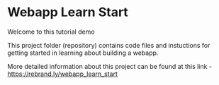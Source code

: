 # Webapp Learn Start

Welcome to this tutorial demo


This project folder (repository) contains code files and instuctions for getting started in learning about building a webapp.


More detailed information about this project can be found at this link -
https://rebrand.ly/webapp_learn_start

